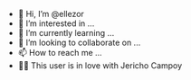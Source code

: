 - 👋 Hi, I’m @ellezor
- 👀 I’m interested in ...
- 🌱 I’m currently learning ...
- 💞️ I’m looking to collaborate on ...
- 📫 How to reach me ...
- 🫶🏻 This user is in love with Jericho Campoy 
<!---
ellezor/ellezor is a ✨ special ✨ repository because its `README.md` (this file) appears on your GitHub profile.
You can click the Preview link to take a look at your changes.
--->
